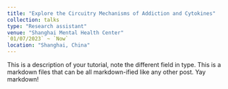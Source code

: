 ```yaml
---
title: "Explore the Circuitry Mechanisms of Addiction and Cytokines"
collection: talks
type: "Research assistant"
venue: "Shanghai Mental Health Center"
`01/07/2023` ~ `Now`
location: "Shanghai, China"
---
```


This is a description of your tutorial, note the different field in type. This is a markdown files that can be all markdown-ified like any other post. Yay markdown!
